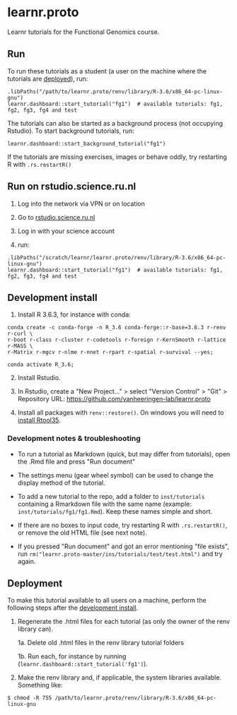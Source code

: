 # learnr.proto
Learnr tutorials for the Functional Genomics course.

## Run

To run these tutorials as a student (a user on the machine where the tutorials are [deployed](#deployment)), run:

```{r}
.libPaths("/path/to/learnr.proto/renv/library/R-3.6/x86_64-pc-linux-gnu")
learnr.dashboard::start_tutorial("fg1")  # available tutorials: fg1, fg2, fg3, fg4 and test
```

The tutorials can also be started as a background process (not occupying Rstudio).
To start background tutorials, run:

```{r}
learnr.dashboard::start_background_tutorial("fg1")
```

If the tutorials are missing exercises, images or behave oddly, try restarting R with `.rs.restartR()`

## Run on rstudio.science.ru.nl

1. Log into the network via VPN or on location

2. Go to [rstudio.science.ru.nl](https://rstudio.science.ru.nl)

3. Log in with your science account

4. run:
```{r}
.libPaths("/scratch/learnr/learnr.proto/renv/library/R-3.6/x86_64-pc-linux-gnu")
learnr.dashboard::start_tutorial("fg1")  # available tutorials: fg1, fg2, fg3, fg4 and test
```

## Development install

1. Install R 3.6.3, for instance with conda:
```{bash}
conda create -c conda-forge -n R_3.6 conda-forge::r-base=3.6.3 r-renv r-curl \
r-boot r-class r-cluster r-codetools r-foreign r-KernSmooth r-lattice r-MASS \
r-Matrix r-mgcv r-nlme r-nnet r-rpart r-spatial r-survival --yes;

conda activate R_3.6;
```

2. Install Rstudio.

3. In Rstudio, create a "New Project..." > select "Version Control" > "Git" > Repository URL: https://github.com/vanheeringen-lab/learnr.proto

4. Install all packages with `renv::restore()`. On windows you will need to [install Rtool35](https://cran.r-project.org/bin/windows/Rtools/Rtools35.exe).

### Development notes & troubleshooting

- To run a tutorial as Markdown (quick, but may differ from tutorials), open the .Rmd file and press "Run document"

- The settings menu (gear wheel symbol) can be used to change the display method of the tutorial. 

- To add a new tutorial to the repo, add a folder to `inst/tutorials` containing a Rmarkdown file with the same name (example: `inst/tutorials/fg1/fg1.Rmd`). Keep these names simple and short.

- If there are no boxes to input code, try restarting R with `.rs.restartR()`, or remove the old HTML file (see next note).

- If you pressed "Run document" and got an error mentioning "file exists", run `rm("learnr.proto-master/ins/tutorials/test/test.html")` and try again.

## Deployment

To make this tutorial available to all users on a machine, perform the following steps after the [development install](#development-install).

1. Regenerate the .html files for each tutorial (as only the owner of the renv library can). 

    1a. Delete old .html files in the renv library tutorial folders 

    1b. Run each, for instance by running (`learnr.dashboard::start_tutorial('fg1')`). 

2. Make the renv library and, if applicable, the system libraries available. Something like:
```{bash}
$ chmod -R 755 /path/to/learnr.proto/renv/library/R-3.6/x86_64-pc-linux-gnu
```
